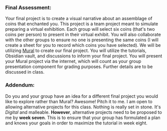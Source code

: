 ### Final Assessment:

Your final project is to create a visual narrative about an assemblage of coins that enchanted you. This project is a team project meant to simulate preparing a virtual exhibition. Each group will select six coins (that's two coins per person) to present in their virtual exhibit. You will also collaborate with the other groups to ensure no one is presenting the same coins (I will create a sheet for you to record which coins you have selected). We will be utilizing [Mural](https://www.getmural.io/docs/intro/) to create our final project. You will utilize the tutorials, Obsidian vault, and discussions to inform your final project. You will present your Mural project via the internet, which will count as your group presentation component for grading purposes. Further details are to be discussed in class. 

### Addendum:

Do you and your group have an idea for a different final project you would like to explore rather than Mural? Awesome! Pitch it to me. I am open to allowing alternative projects for this class. Nothing is really set in stone. It's *Digital* and malleable. **However**, alternative projects need to be proposed to me by **week seven**. This is to ensure that your group has formulated a plan and knows your goals in order to maximize the tutorial in week eight.